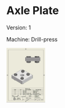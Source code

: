 # Axle Plate
Version: 1

Machine: Drill-press

<img src="https://raw.githubusercontent.com/FabLab-Halmstad/WEDU/refs/heads/main/_Img/AP1.jpg" width=20% />